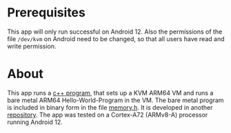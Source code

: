 # Prerequisites

This app will only run successful on Android 12. Also the permissions of the file `/dev/kvm` on Android need to be changed, so that all users have read and write permission.

# About

This app runs a [c++ program](https://github.com/Lenz-K/android-kvm-hello-world/blob/main/app/src/main/cpp/kvm_test.cpp), 
that sets up a KVM ARM64 VM and runs a bare metal ARM64 Hello-World-Program in the VM.
The bare metal program is included in binary form in the file [memory.h](https://github.com/Lenz-K/android-kvm-hello-world/blob/main/app/src/main/cpp/bare-metal-arm64/memory.h).
It is developed in another [repository](https://github.com/Lenz-K/arm64-kvm-hello-world/tree/main/bare-metal-arm64).
The app was tested on a Cortex-A72 (ARMv8-A) processor running Android 12.

